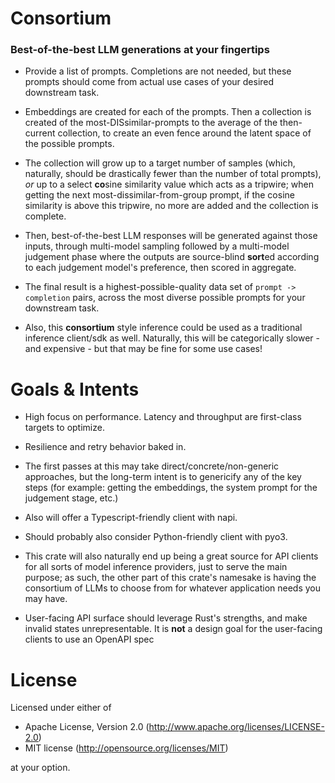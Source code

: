 # Consortium

### Best-of-the-best LLM generations at your fingertips

- Provide a list of prompts. Completions are not needed, but these prompts should come from actual use cases of your desired downstream task.

- Embeddings are created for each of the prompts. Then a collection is created of the most-DISsimilar-prompts to the average of the then-current collection, to create an even fence around the latent space of the possible prompts.

- The collection will grow up to a target number of samples (which, naturally, should be drastically fewer than the number of total prompts), _or_ up to a select **co**sine similarity value which acts as a tripwire; when getting the next most-dissimilar-from-group prompt, if the cosine similarity is above this tripwire, no more are added and the collection is complete.

- Then, best-of-the-best LLM responses will be generated against those inputs, through multi-model sampling followed by a multi-model judgement phase where the outputs are source-blind **sort**ed according to each judgement model's preference, then scored in aggregate.

- The final result is a highest-possible-quality data set of `prompt -> completion` pairs, across the most diverse possible prompts for your downstream task.

- Also, this **consortium** style inference could be used as a traditional inference client/sdk as well. Naturally, this will be categorically slower - and expensive - but that may be fine for some use cases!

# Goals & Intents

- High focus on performance. Latency and throughput are first-class targets to optimize.

- Resilience and retry behavior baked in.

- The first passes at this may take direct/concrete/non-generic approaches, but the long-term intent is to genericify any of the key steps (for example: getting the embeddings, the system prompt for the judgement stage, etc.)

- Also will offer a Typescript-friendly client with napi.

- Should probably also consider Python-friendly client with pyo3.

- This crate will also naturally end up being a great source for API clients for all sorts of model inference providers, just to serve the main purpose; as such, the other part of this crate's namesake is having the consortium of LLMs to choose from for whatever application needs you may have.

- User-facing API surface should leverage Rust's strengths, and make invalid states unrepresentable. It is **not** a design goal for the user-facing clients to use an OpenAPI spec

# License

Licensed under either of

- Apache License, Version 2.0 (http://www.apache.org/licenses/LICENSE-2.0)
- MIT license (http://opensource.org/licenses/MIT)

at your option.
